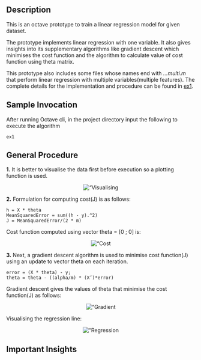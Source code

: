 ## Description

This is an octave prototype to train a linear regression model for given dataset.

The prototype implements linear regression with one variable. It also gives insights into its supplementary algorithms like gradient descent which minimises the cost function and the algorithm to calculate value of cost function using theta matrix.

This prototype also includes some files whose names end with *…multi.m* that perform linear regression with multiple variables(multiple features). The complete details for the implementation and procedure can be found in [ex1](https://github.com/kushalchaudhari21/LinearRegression/blob/master/ex1.pdf).

## Sample Invocation

After running Octave cli, in the project directory input the following to execute the algorithm
```
ex1
```

## General Procedure

**1.**  It is better to visualise the data first before execution so a plotting function is used. 
<p align="center">
  <img src=“https://github.com/kushalchaudhari21/LinearRegression/blob/master/output%20screenshots/visualising%20the%20data.png" title=“Visualising the data”>
</p>
                                                                                                                                
**2.** Formulation for computing cost(J) is as follows:
```
h = X * theta                           
MeanSquaredError = sum((h - y).^2)
J = MeanSquaredError/(2 * m)
```
Cost function computed using vector theta = [0 ; 0] is:
<p align="center">
  <img src=“https://github.com/kushalchaudhari21/LinearRegression/blob/master/output%20screenshots/computing%20cost%20with%20sample%20theta.png" title=“Cost function output”>
</p>
                                                                                                                                                
**3.** Next, a gradient descent algorithm is used to minimise cost function(J) using an update to vector theta on each iteration.
```
error = (X * theta) - y;
theta = theta - ((alpha/m) * (X’)*error)
```
Gradient descent gives the values of theta that minimise the cost function(J) as follows:
<p align="center">
  <img src=“https://github.com/kushalchaudhari21/LinearRegression/blob/master/output%20screenshots/minimised%20theta%20using%20gradient%20descent.png" title=“Gradient descent Theta update”>
</p>
Visualising the regression line:
<p align="center">
  <img src=“https://github.com/kushalchaudhari21/LinearRegression/blob/master/output%20screenshots/visualising%20final%20regression%20line.png" title=“Regression line”>
</p>










## Important Insights



